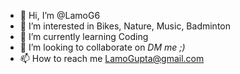 - 👋 Hi, I’m @LamoG6
- 👀 I’m interested in Bikes, Nature, Music, Badminton
- 🌱 I’m currently learning Coding
- 💞️ I’m looking to collaborate on *DM me ;)*
- 📫 How to reach me LamoGupta@gmail.com

<!---
LamoG6/LamoG6 is a ✨ special ✨ repository because its `README.md` (this file) appears on your GitHub profile.
You can click the Preview link to take a look at your changes.
--->
